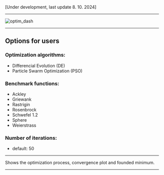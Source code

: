 [Under development, last update 8. 10. 2024]

---

![optim_dash](https://github.com/user-attachments/assets/63dcd967-c052-4049-868c-43f02b459612)

---
## Options for users

### Optimization algorithms:
 - Differencial Evolution (DE)
 - Particle Swarm Optimization (PSO)

### Benchmark functions:
 - Ackley
 - Griewank
 - Rastrigin
 - Rosenbrock
 - Schwefel 1.2
 - Sphere
 - Weierstrass

### Number of iterations:
  - default: 50

---
Shows the optimization process, convergence plot and founded minimum.

---
